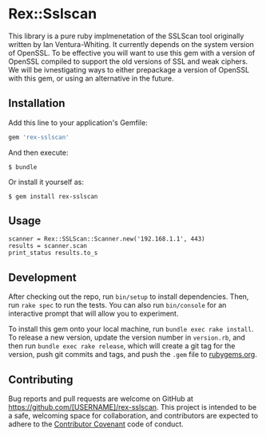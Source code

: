 # Rex::Sslscan

This library is a pure ruby implmenetation of the SSLScan tool originally written by Ian Ventura-Whiting. It currently depends on the system version of OpenSSL.
To be effective you will want to use this gem with a version of OpenSSL compiled to support the old versions of SSL and weak ciphers. We will be ivnestigating ways
to either prepackage a version of OpenSSL with this gem, or using an alternative in the future.

## Installation

Add this line to your application's Gemfile:

```ruby
gem 'rex-sslscan'
```

And then execute:

    $ bundle

Or install it yourself as:

    $ gem install rex-sslscan

## Usage

```
scanner = Rex::SSLScan::Scanner.new('192.168.1.1', 443)
results = scanner.scan
print_status results.to_s
```

## Development

After checking out the repo, run `bin/setup` to install dependencies. Then, run `rake spec` to run the tests. You can also run `bin/console` for an interactive prompt that will allow you to experiment.

To install this gem onto your local machine, run `bundle exec rake install`. To release a new version, update the version number in `version.rb`, and then run `bundle exec rake release`, which will create a git tag for the version, push git commits and tags, and push the `.gem` file to [rubygems.org](https://rubygems.org).

## Contributing

Bug reports and pull requests are welcome on GitHub at https://github.com/[USERNAME]/rex-sslscan. This project is intended to be a safe, welcoming space for collaboration, and contributors are expected to adhere to the [Contributor Covenant](http://contributor-covenant.org) code of conduct.

